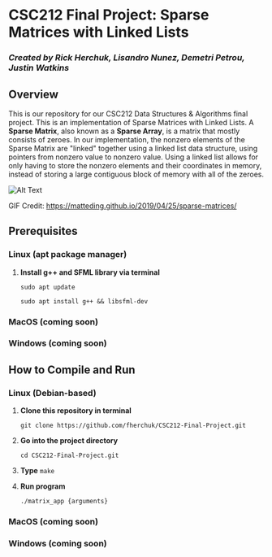 # CSC212 Final Project: Sparse Matrices with Linked Lists
### *Created by Rick Herchuk, Lisandro Nunez, Demetri Petrou, Justin Watkins*   

## Overview

This is our repository for our CSC212 Data Structures & Algorithms final project. This is an implementation of Sparse Matrices with Linked Lists. 
A **Sparse Matrix**, also known as a **Sparse Array**, is a matrix that mostly consists of zeroes. 
In our implementation, the nonzero elements of the Sparse Matrix are "linked" together using a linked list data structure, using pointers from nonzero value to nonzero value.
Using a linked list allows for only having to store the nonzero elements and their coordinates in memory, instead of storing a large contiguous block of memory with all of the zeroes.

![Alt Text](https://matteding.github.io/images/coo.gif)

GIF Credit: https://matteding.github.io/2019/04/25/sparse-matrices/

## Prerequisites

### Linux (apt package manager)

1. **Install g++ and SFML library via terminal**

    `sudo apt update`

    `sudo apt install g++ && libsfml-dev`

### MacOS (coming soon)

### Windows (coming soon)

## How to Compile and Run

### Linux (Debian-based)
1. **Clone this repository in terminal**

    `git clone https://github.com/fherchuk/CSC212-Final-Project.git`
2. **Go into the project directory**

    `cd CSC212-Final-Project.git`
3. **Type** `make`
4. **Run program**

    `./matrix_app {arguments}`

### MacOS (coming soon)

### Windows (coming soon)